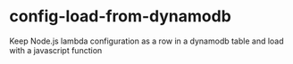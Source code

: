 # config-load-from-dynamodb
Keep Node.js lambda configuration as a row in a dynamodb table and load with a javascript function
